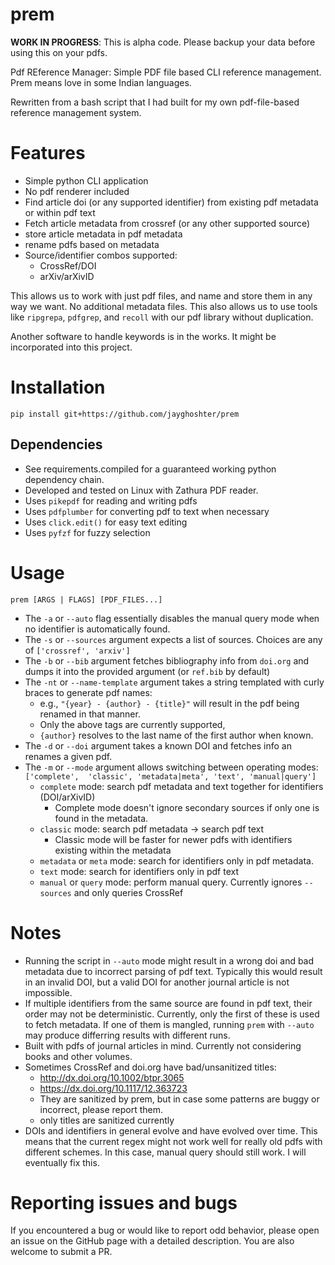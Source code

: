 # prem

**WORK IN PROGRESS**: This is alpha code. Please backup your data before using this on your pdfs.

Pdf REference Manager: Simple PDF file based CLI reference management. Prem means love in some Indian languages.

Rewritten from a bash script that I had built for my own pdf-file-based reference management system.

# Features

- Simple python CLI application
- No pdf renderer included
- Find article doi (or any supported identifier) from existing pdf metadata or within pdf text
- Fetch article metadata from crossref (or any other supported source)
- store article metadata in pdf metadata
- rename pdfs based on metadata
- Source/identifier combos supported:
    - CrossRef/DOI
    - arXiv/arXivID

This allows us to work with just pdf files, and name and store them in any way we want. No additional metadata files. This also allows us to use tools like `ripgrepa`, `pdfgrep`, and `recoll` with our pdf library without duplication.

Another software to handle keywords is in the works. It might be incorporated into this project.

# Installation

```
pip install git+https://github.com/jayghoshter/prem
```

## Dependencies

- See requirements.compiled for a guaranteed working python dependency chain.
- Developed and tested on Linux with Zathura PDF reader.
- Uses `pikepdf` for reading and writing pdfs
- Uses `pdfplumber` for converting pdf to text when necessary
- Uses `click.edit()` for easy text editing
- Uses `pyfzf` for fuzzy selection

# Usage

```
prem [ARGS | FLAGS] [PDF_FILES...]
```

- The `-a` or `--auto` flag essentially disables the manual query mode when no identifier is automatically found.
- The `-s` or `--sources` argument expects a list of sources. Choices are any of `['crossref', 'arxiv']`
- The `-b` or `--bib` argument fetches bibliography info from `doi.org` and dumps it into the provided argument (or `ref.bib` by default)
- The `-nt` or `--name-template` argument takes a string templated with curly braces to generate pdf names:
    - e.g., `"{year} - {author} - {title}"` will result in the pdf being renamed in that manner. 
    - Only the above tags are currently supported, 
    - `{author}` resolves to the last name of the first author when known.
- The `-d` or `--doi` argument takes a known DOI and fetches info an renames a given pdf.
- The `-m` or `--mode` argument allows switching between operating modes: `['complete',  'classic', 'metadata|meta', 'text', 'manual|query']`
    - `complete` mode: search pdf metadata and text together for identifiers (DOI/arXivID)
        - Complete mode doesn't ignore secondary sources if only one is found in the metadata.
    - `classic` mode: search pdf metadata -> search pdf text
        - Classic mode will be faster for newer pdfs with identifiers existing within the metadata
    - `metadata` or `meta` mode: search for identifiers only in pdf metadata. 
    - `text` mode: search for identifiers only in pdf text
    - `manual` or `query` mode: perform manual query. Currently ignores `--sources` and only queries CrossRef

# Notes
- Running the script in `--auto` mode might result in a wrong doi and bad metadata due to incorrect parsing of pdf text. Typically this would result in an invalid DOI, but a valid DOI for another journal article is not impossible.
- If multiple identifiers from the same source are found in pdf text, their order may not be deterministic. Currently, only the first of these is used to fetch metadata. If one of them is mangled, running `prem` with `--auto` may produce differring results with different runs.
- Built with pdfs of journal articles in mind. Currently not considering books and other volumes.
- Sometimes CrossRef and doi.org have bad/unsanitized titles: 
    - http://dx.doi.org/10.1002/btpr.3065
    - https://dx.doi.org/10.1117/12.363723
    - They are sanitized by prem, but in case some patterns are buggy or incorrect, please report them.
    - only titles are sanitized currently
- DOIs and identifiers in general evolve and have evolved over time. This means that the current regex might not work well for really old pdfs with different schemes. In this case, manual query should still work. I will eventually fix this.

# Reporting issues and bugs
If you encountered a bug or would like to report odd behavior, please open an issue on the GitHub page with a detailed description. You are also welcome to submit a PR.
